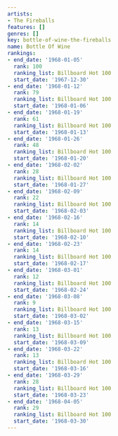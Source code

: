 ```yaml
---
artists:
- The Fireballs
features: []
genres: []
key: bottle-of-wine-the-fireballs
name: Bottle Of Wine
rankings:
- end_date: '1968-01-05'
  rank: 100
  ranking_list: Billboard Hot 100
  start_date: '1967-12-30'
- end_date: '1968-01-12'
  rank: 79
  ranking_list: Billboard Hot 100
  start_date: '1968-01-06'
- end_date: '1968-01-19'
  rank: 61
  ranking_list: Billboard Hot 100
  start_date: '1968-01-13'
- end_date: '1968-01-26'
  rank: 48
  ranking_list: Billboard Hot 100
  start_date: '1968-01-20'
- end_date: '1968-02-02'
  rank: 28
  ranking_list: Billboard Hot 100
  start_date: '1968-01-27'
- end_date: '1968-02-09'
  rank: 22
  ranking_list: Billboard Hot 100
  start_date: '1968-02-03'
- end_date: '1968-02-16'
  rank: 14
  ranking_list: Billboard Hot 100
  start_date: '1968-02-10'
- end_date: '1968-02-23'
  rank: 14
  ranking_list: Billboard Hot 100
  start_date: '1968-02-17'
- end_date: '1968-03-01'
  rank: 12
  ranking_list: Billboard Hot 100
  start_date: '1968-02-24'
- end_date: '1968-03-08'
  rank: 9
  ranking_list: Billboard Hot 100
  start_date: '1968-03-02'
- end_date: '1968-03-15'
  rank: 13
  ranking_list: Billboard Hot 100
  start_date: '1968-03-09'
- end_date: '1968-03-22'
  rank: 13
  ranking_list: Billboard Hot 100
  start_date: '1968-03-16'
- end_date: '1968-03-29'
  rank: 28
  ranking_list: Billboard Hot 100
  start_date: '1968-03-23'
- end_date: '1968-04-05'
  rank: 29
  ranking_list: Billboard Hot 100
  start_date: '1968-03-30'
---
```


